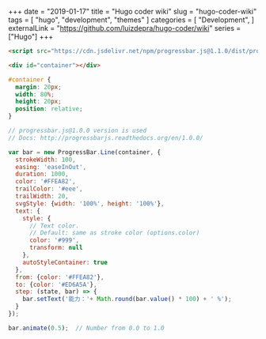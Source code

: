 +++
date = "2019-01-17"
title = "Hugo coder wiki"
slug = "hugo-coder-wiki"
tags = [
    "hugo",
    "development",
    "themes"
]
categories = [
    "Development",
]
externalLink = "https://github.com/luizdepra/hugo-coder/wiki"
series = ["Hugo"]
+++

```html
<script src="https://cdn.jsdelivr.net/npm/progressbar.js@1.1.0/dist/progressbar.min.js"></script>

<div id="container"></div>
```
```css
#container {
  margin: 20px;
  width: 80%;
  height: 20px;
  position: relative;
}
```
```js
// progressbar.js@1.0.0 version is used
// Docs: http://progressbarjs.readthedocs.org/en/1.0.0/

var bar = new ProgressBar.Line(container, {
  strokeWidth: 100,
  easing: 'easeInOut',
  duration: 1000,
  color: '#FFEA82',
  trailColor: '#eee',
  trailWidth: 20,
  svgStyle: {width: '100%', height: '100%'},
  text: {
    style: {
      // Text color.
      // Default: same as stroke color (options.color)
      color: '#999',
      transform: null
    },
    autoStyleContainer: true
  },
  from: {color: '#FFEA82'},
  to: {color: '#ED6A5A'},
  step: (state, bar) => {
    bar.setText('能力：'+ Math.round(bar.value() * 100) + ' %');
  }
});

bar.animate(0.5);  // Number from 0.0 to 1.0
```
